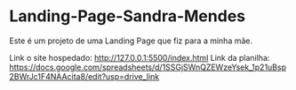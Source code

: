 # Landing-Page-Sandra-Mendes
Este é um projeto de uma Landing Page que fiz para a minha mãe.

Link o site hospedado: http://127.0.0.1:5500/index.html
Link da planilha: https://docs.google.com/spreadsheets/d/1SSGjSWnQZEWzeYsek_1p21uBsp2BWrJc1F4NAAcita8/edit?usp=drive_link
